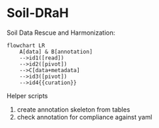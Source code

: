 # Soil-DRaH

Soil Data Rescue and Harmonization:

```mermaid
flowchart LR
    A[data] & B[annotation]
    -->id1([read])
    -->id2([pivot])
    -->C[data+metadata]
    -->id3([pivot])
    -->id4{{curation}}
```

Helper scripts

  1) create annotation skeleton from tables 
  2) check annotation for compliance against yaml
